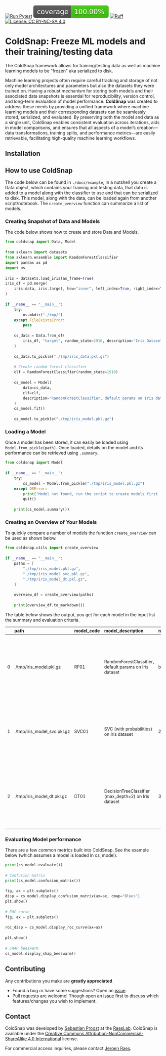 [![Run Pytest](https://github.com/raeslab/ColdSnap/actions/workflows/autopytest.yml/badge.svg)](https://github.com/raeslab/ColdSnap/actions/workflows/autopytest.yml) [![Coverage](https://raw.githubusercontent.com/raeslab/ColdSnap/main/docs/coverage-badge.svg)](https://raw.githubusercontent.com/raeslab/ColdSnap/main/docs/coverage-badge.svg) [![Ruff](https://img.shields.io/endpoint?url=https://raw.githubusercontent.com/astral-sh/ruff/main/assets/badge/v2.json)](https://github.com/astral-sh/ruff)  [![License: CC BY-NC-SA 4.0](https://img.shields.io/badge/License-CC%20BY--NC--SA%204.0-lightgrey.svg)](https://creativecommons.org/licenses/by-nc-sa/4.0/)

# ColdSnap: Freeze ML models and their training/testing data

The ColdSnap framework allows for training/testing data as well as machine learning models to be "frozen" aka serialized
to disk.

Machine learning projects often require careful tracking and storage of not only model architectures and parameters but 
also the datasets they were trained on. Having a robust mechanism for storing both models and their associated data 
snapshots is essential for reproducibility, version control, and long-term evaluation of model performance. **ColdSnap** 
was created to address these needs by providing a unified framework where machine learning models and their 
corresponding datasets can be seamlessly stored, serialized, and evaluated. By preserving both the model and 
data as a single unit, ColdSnap enables consistent evaluation across iterations, aids in model comparisons, 
and ensures that all aspects of a model’s creation—data transformations, training splits, and performance 
metrics—are easily retrievable, facilitating high-quality machine learning workflows.

## Installation

[//]: # (```python)

[//]: # (pip install coldsnap)

[//]: # (```)

## How to use ColdSnap

The code below can be found in `./docs/example`, in a nutshell you create a Data object, which contains your training and testing data, that data is added to a model along with the classifier to use and that can be serialized to disk. This model, along with the data, can be loaded again from another script/notebook. The `create_overview` function can summarize a list of models.

### Creating Snapshot of Data and Models

The code below shows how to create and store Data and Models.

```python
from coldsnap import Data, Model

from sklearn import datasets
from sklearn.ensemble import RandomForestClassifier
import pandas as pd
import os

iris = datasets.load_iris(as_frame=True)
iris_df = pd.merge(
    iris.data, iris.target, how="inner", left_index=True, right_index=True
)

if __name__ == "__main__":
    try:
        os.mkdir("./tmp/")
    except FileExistsError:
        pass

    cs_data = Data.from_df(
        iris_df, "target", random_state=1910, description="Iris Dataset"
    )

    cs_data.to_pickle("./tmp/iris_data.pkl.gz")

    # Create random forest classifier
    clf = RandomForestClassifier(random_state=1910)

    cs_model = Model(
        data=cs_data,
        clf=clf,
        description="RandomForestClassifier, default params on Iris dataset",
    )
    cs_model.fit()

    cs_model.to_pickle("./tmp/iris_model.pkl.gz")
```

### Loading a Model

Once a model has been stored, it can easily be loaded using `Model.from_pickle(path)`. Once loaded,
details on the model and its performance can be retrieved using `.summary`. 

````python
from coldsnap import Model

if __name__ == "__main__":
    try:
        cs_model = Model.from_pickle("./tmp/iris_model.pkl.gz")
    except OSError:
        print("Model not found, run the script to create models first !")
        quit()

    print(cs_model.summary())
````

### Creating an Overview of Your Models

To quickly compare a number of models the function `create_overview` can be used as shown below.

```python
from coldsnap.utils import create_overview

if __name__ == "__main__":
    paths = [
        "./tmp/iris_model.pkl.gz",
        "./tmp/iris_model_svc.pkl.gz",
        "./tmp/iris_model_dt.pkl.gz",
    ]

    overview_df = create_overview(paths)

    print(overview_df.to_markdown())
```

The table below shows the output, you get for each model in the input list the summary and evaluation criteria.

|    | path                        | model_code   | model_description                                      | model_hash                                                       | data_code   | data_description   | data_hash                                                        |   num_features | features                                                                 |   num_classes | classes   |   accuracy |   precision |   recall |       f1 |   roc_auc |
|---:|:----------------------------|:-------------|:-------------------------------------------------------|:-----------------------------------------------------------------|:------------|:-------------------|:-----------------------------------------------------------------|---------------:|:-------------------------------------------------------------------------|--------------:|:----------|-----------:|------------:|---------:|---------:|----------:|
|  0 | ./tmp/iris_model.pkl.gz     | RF01         | RandomForestClassifier, default params on Iris dataset | b3f8665bce0ee979b51c9729019ae76d7ed3b83522024b9fb3375e1b96a3dc11 | IrD         | Iris Dataset       | 975cdbb5f836a810ad019751a998b18683437093f372f4545fd00be5335d5e4b |              4 | sepal length (cm), sepal width (cm), petal length (cm), petal width (cm) |             3 | 0, 1, 2   |   0.973684 |    0.975564 | 0.973684 | 0.973545 |  0.997973 |
|  1 | ./tmp/iris_model_svc.pkl.gz | SVC01        | SVC (with probabilities) on Iris dataset               | 280f5c4ca76b77144bbe7e9768bfc663b45fdafe61be3bbdc793458597f75e07 | IrD         | Iris Dataset       | 975cdbb5f836a810ad019751a998b18683437093f372f4545fd00be5335d5e4b |              4 | sepal length (cm), sepal width (cm), petal length (cm), petal width (cm) |             3 | 0, 1, 2   |   0.973684 |    0.975564 | 0.973684 | 0.973545 |  0.997973 |
|  2 | ./tmp/iris_model_dt.pkl.gz  | DT01         | DecisionTreeClassifier (max_depth=2) on Iris dataset   | 3814de3d290288de03f1b2388897c964b967c7f8ffa44303c61c41575da5d856 | IrD         | Iris Dataset       | 975cdbb5f836a810ad019751a998b18683437093f372f4545fd00be5335d5e4b |              4 | sepal length (cm), sepal width (cm), petal length (cm), petal width (cm) |             3 | 0, 1, 2   |   0.947368 |    0.947368 | 0.947368 | 0.947368 |  0.975673 |


### Evaluating Model performance

There are a few common metrics built into ColdSnap. See the example below (which assumes a model is loaded in cs_model).

```python
print(cs_model.evaluate())

# Confusion matrix
print(cs_model.confusion_matrix())

fig, ax = plt.subplots()
disp = cs_model.display_confusion_matrix(ax=ax, cmap="Blues")
plt.show()

# ROC curve
fig, ax = plt.subplots()

roc_disp = cs_model.display_roc_curve(ax=ax)

plt.show()

# SHAP beeswarm
cs_model.display_shap_beeswarm()
```

## Contributing

Any contributions you make are **greatly appreciated**.

  * Found a bug or have some suggestions? Open an [issue](https://github.com/raeslab/coldsnap/issues).
  * Pull requests are welcome! Though open an [issue](https://github.com/raeslab/coldsnap/issues) first to discuss which features/changes you wish to implement.

## Contact

ColdSnap was developed by [Sebastian Proost](https://sebastian.proost.science/) at the 
[RaesLab](https://raeslab.sites.vib.be/en). ColdSnap is available under the 
[Creative Commons Attribution-NonCommercial-ShareAlike 4.0 International](https://creativecommons.org/licenses/by-nc-sa/4.0/) 
license. 

For commercial access inquiries, please contact [Jeroen Raes](mailto:jeroen.raes@kuleuven.vib.be).
